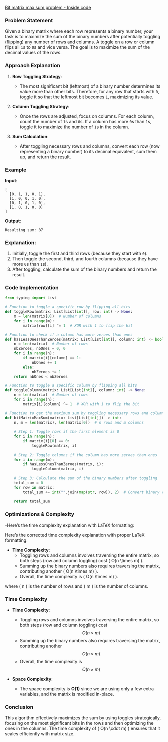 

[Bit matrix max sum problem - Inside code](https://youtu.be/N4vQn9zj7J0?si=C5cQx2fMPo6Q9VoS)



### Problem Statement

Given a binary matrix where each row represents a binary number, your task is to maximize the sum of the binary numbers after potentially toggling (flipping) any number of rows and columns. A toggle on a row or column flips all `1`s to `0`s and vice versa. The goal is to maximize the sum of the decimal values of the rows.

### Approach Explanation

1. **Row Toggling Strategy**:
   - The most significant bit (leftmost) of a binary number determines its value more than other bits. Therefore, for any row that starts with `0`, toggle it so that the leftmost bit becomes `1`, maximizing its value.
   
2. **Column Toggling Strategy**:
   - Once the rows are adjusted, focus on columns. For each column, count the number of `1`s and `0`s. If a column has more `0`s than `1`s, toggle it to maximize the number of `1`s in the column.
   
3. **Sum Calculation**:
   - After toggling necessary rows and columns, convert each row (now representing a binary number) to its decimal equivalent, sum them up, and return the result.

### Example

**Input**:
```
[
  [0, 1, 1, 0, 1],
  [1, 0, 0, 1, 0],
  [0, 1, 0, 1, 0],
  [1, 0, 1, 0, 0]
]
```

**Output**:
```
Resulting sum: 87
```

### Explanation:
1. Initially, toggle the first and third rows (because they start with `0`).
2. Then toggle the second, third, and fourth columns (because they have more `0`s than `1`s).
3. After toggling, calculate the sum of the binary numbers and return the result.

### Code Implementation

```python
from typing import List

# Function to toggle a specific row by flipping all bits
def toggleRow(matrix: List[List[int]], row: int) -> None:
    m = len(matrix[0])  # Number of columns
    for i in range(m):
        matrix[row][i] ^= 1  # XOR with 1 to flip the bit

# Function to check if a column has more zeroes than ones
def hasLessOnesThanZeroes(matrix: List[List[int]], column: int) -> bool:
    n = len(matrix)  # Number of rows
    nbZeroes, nbOnes = 0, 0
    for i in range(n):
        if matrix[i][column] == 1:
            nbOnes += 1
        else:
            nbZeroes += 1
    return nbOnes < nbZeroes

# Function to toggle a specific column by flipping all bits
def toggleColumn(matrix: List[List[int]], column: int) -> None:
    n = len(matrix)  # Number of rows
    for i in range(n):
        matrix[i][column] ^= 1  # XOR with 1 to flip the bit

# Function to get the maximum sum by toggling necessary rows and columns
def bitMatrixMaxSum(matrix: List[List[int]]) -> int:
    n, m = len(matrix), len(matrix[0])  # n rows and m columns
    
    # Step 1: Toggle rows if the first element is 0
    for i in range(n):
        if matrix[i][0] == 0:
            toggleRow(matrix, i)
    
    # Step 2: Toggle columns if the column has more zeroes than ones
    for i in range(m):
        if hasLessOnesThanZeroes(matrix, i):
            toggleColumn(matrix, i)
    
    # Step 3: Calculate the sum of the binary numbers after toggling
    total_sum = 0
    for row in matrix:
        total_sum += int("".join(map(str, row)), 2)  # Convert binary row to decimal
    
    return total_sum
```

### Optimizations & Complexity

-Here’s the time complexity explanation with LaTeX formatting:

Here’s the corrected time complexity explanation with proper LaTeX formatting:

- **Time Complexity**:
  - Toggling rows and columns involves traversing the entire matrix, so both steps (row and column toggling) cost \( O(n \times m) \).
  - Summing up the binary numbers also requires traversing the matrix, contributing another \( O(n \times m) \).
  - Overall, the time complexity is \( O(n \times m) \).

 where \( n \) is the number of rows and \( m \) is the number of columns.

### Time Complexity

- **Time Complexity**:
  - Toggling rows and columns involves traversing the entire matrix, so both steps (row and column toggling) cost 
  $$
  O(n \times m)
  $$
  - Summing up the binary numbers also requires traversing the matrix, contributing another 
  $$
  O(n \times m)
  $$
  - Overall, the time complexity is 
  $$
  O(n \times m)
  $$


- **Space Complexity**:
  - The space complexity is **O(1)** since we are using only a few extra variables, and the matrix is modified in-place.

### Conclusion

This algorithm effectively maximizes the sum by using toggles strategically, focusing on the most significant bits in the rows and then optimizing the ones in the columns. The time complexity of \( O(n \cdot m) \) ensures that it scales efficiently with matrix size.






